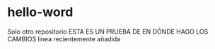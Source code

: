 # hello-word
Solo otro repositorio
ESTA ES UN PRUEBA DE EN DÓNDE HAGO LOS CAMBIOS
linea recientemente añadida
